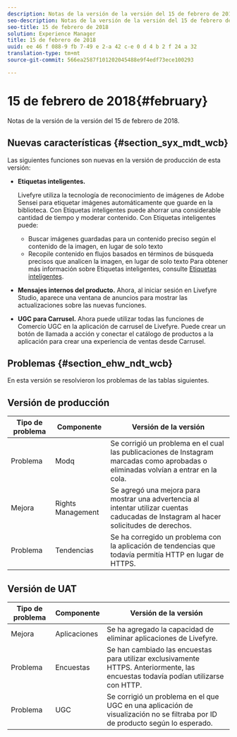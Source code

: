 ```yaml
---
description: Notas de la versión de la versión del 15 de febrero de 2018.
seo-description: Notas de la versión de la versión del 15 de febrero de 2018.
seo-title: 15 de febrero de 2018
solution: Experience Manager
title: 15 de febrero de 2018
uuid: ee 46 f 088-9 fb 7-49 e 2-a 42 c-e 0 d 4 b 2 f 24 a 32
translation-type: tm+mt
source-git-commit: 566ea2587f101202045488e9f4edf73ece100293

---
```



# 15 de febrero de 2018{#february}

Notas de la versión de la versión del 15 de febrero de 2018.

## Nuevas características {#section_syx_mdt_wcb}

Las siguientes funciones son nuevas en la versión de producción de esta versión:

* **Etiquetas inteligentes.**

   Livefyre utiliza la tecnología de reconocimiento de imágenes de Adobe Sensei para etiquetar imágenes automáticamente que guarde en la biblioteca.
Con Etiquetas inteligentes puede ahorrar una considerable cantidad de tiempo y moderar contenido. Con Etiquetas inteligentes puede:

   * Buscar imágenes guardadas para un contenido preciso según el contenido de la imagen, en lugar de solo texto
   * Recopile contenido en flujos basados en términos de búsqueda precisos que analicen la imagen, en lugar de solo texto
   Para obtener más información sobre Etiquetas inteligentes, consulte [Etiquetas inteligentes](/help/using/c-features-livefyre/c-smart-tags/c-smart-tags.md#c_smart_tags).

* **Mensajes internos del producto.** Ahora, al iniciar sesión en Livefyre Studio, aparece una ventana de anuncios para mostrar las actualizaciones sobre las nuevas funciones.
* **UGC para Carrusel.** Ahora puede utilizar todas las funciones de Comercio UGC en la aplicación de carrusel de Livefyre. Puede crear un botón de llamada a acción y conectar el catálogo de productos a la aplicación para crear una experiencia de ventas desde Carrusel.

## Problemas {#section_ehw_ndt_wcb}

En esta versión se resolvieron los problemas de las tablas siguientes.

## Versión de producción

| **Tipo de problema** | **Componente** | **Versión de la versión** |
|---|---|---|
| Problema | Modq | Se corrigió un problema en el cual las publicaciones de Instagram marcadas como aprobadas o eliminadas volvían a entrar en la cola. |
| Mejora | Rights Management | Se agregó una mejora para mostrar una advertencia al intentar utilizar cuentas caducadas de Instagram al hacer solicitudes de derechos. |
| Problema | Tendencias | Se ha corregido un problema con la aplicación de tendencias que todavía permitía HTTP en lugar de HTTPS. |

## Versión de UAT

| **Tipo de problema** | **Componente** | **Versión de la versión** |
|---|---|---|
| Mejora | Aplicaciones | Se ha agregado la capacidad de eliminar aplicaciones de Livefyre. |
| Problema | Encuestas | Se han cambiado las encuestas para utilizar exclusivamente HTTPS. Anteriormente, las encuestas todavía podían utilizarse con HTTP. |
| Problema | UGC | Se corrigió un problema en el que UGC en una aplicación de visualización no se filtraba por ID de producto según lo esperado. |

